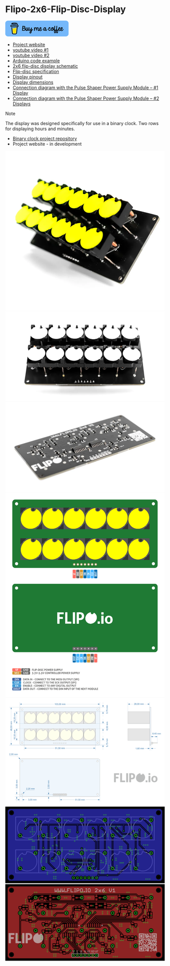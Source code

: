 # Flipo-2x6-Flip-Disc-Display
<a href="https://www.buymeacoffee.com/marcinsaj"><img src="https://github.com/marcinsaj/marcinsaj/blob/main/Buy-me-a-coffee.png" /></a> 
</br>

 - [Project website](https://flipo.io/project/2x6-flip-disc-display/)
 - [youtube video #1]()
 - [youtube video #2]()
 - [Arduino code example](https://github.com/marcinsaj/Flipo-2x6-Flip-Disc-Display/blob/main/examples/01-1x2x6-flip-disc-arduino-psps.ino)
 - [2x6 flip-disc display schematic](https://github.com/marcinsaj/Flipo-2x6-Flip-Disc-Display/raw/main/datasheet/Flip-disc-2x6-Display-Schematic.pdf)
 - [Flip-disc specification](https://github.com/marcinsaj/Flipo-Flip-disc-Display-Specification/raw/main/datasheet/Flipo-Flip-Disc-Specification.pdf)
 - [Display pinout](https://github.com/marcinsaj/Flipo-2x6-Flip-Disc-Display/raw/main/datasheet/Flip-disc-2x6-Display-Pinout.pdf)
 - [Display dimensions](https://github.com/marcinsaj/Flipo-2x6-Flip-Disc-Display/raw/main/datasheet/Flip-disc-2x6-Display-Dimensions.pdf)
 - [Connection diagram with the Pulse Shaper Power Supply Module – #1 Display](https://github.com/marcinsaj/Flipo-2x6-Flip-Disc-Display/raw/main/datasheet/Flip-disc-2x6-Display-Arduino-Example-Connection-with-Pulse-Shaper-Schematic-01.pdf)
 - [Connection diagram with the Pulse Shaper Power Supply Module – #2 Displays](https://github.com/marcinsaj/Flipo-2x6-Flip-Disc-Display/raw/main/datasheet/Flip-disc-2x6-Display-Arduino-Example-Connection-with-Pulse-Shaper-Schematic-02.pdf)


> [!NOTE]
> The display was designed specifically for use in a binary clock. Two rows for displaying hours and minutes.
> - [Binary clock project repository](https://github.com/marcinsaj/Flipo-Binary-Clock-2x6-Flip-Disc-Display)
> - Project website - in development

   

![2x6 Flip-disc Display](https://github.com/marcinsaj/Flipo-2x6-Flip-Disc-Display/blob/main/extras/flipo-2x6-flip-disc-display-project-github_01.webp)
![2x6 Flip-disc Display](https://github.com/marcinsaj/Flipo-2x6-Flip-Disc-Display/blob/main/extras/flipo-2x6-flip-disc-display-project-github_02.webp)
![2x6 Flip-disc Display](https://github.com/marcinsaj/Flipo-2x6-Flip-Disc-Display/blob/main/extras/flipo-2x6-flip-disc-display-project-github_03.webp)
![2x6 Flip-disc Display](https://github.com/marcinsaj/Flipo-2x6-Flip-Disc-Display/blob/main/extras/Flip-disc-2x6-Display-Pinout.png)
![2x6 Flip-disc Display](https://github.com/marcinsaj/Flipo-2x6-Flip-Disc-Display/blob/main/extras/Flip-disc-2x6-Display-Dimensions.png)
![2x6 Flip-disc Display](https://github.com/marcinsaj/Flipo-2x6-Flip-Disc-Display/blob/main/extras/bottom-2x6-flip-disc-display-pcb.png)
![2x6 Flip-disc Display](https://github.com/marcinsaj/Flipo-2x6-Flip-Disc-Display/blob/main/extras/top-2x6-flip-disc-display-pcb.png)
